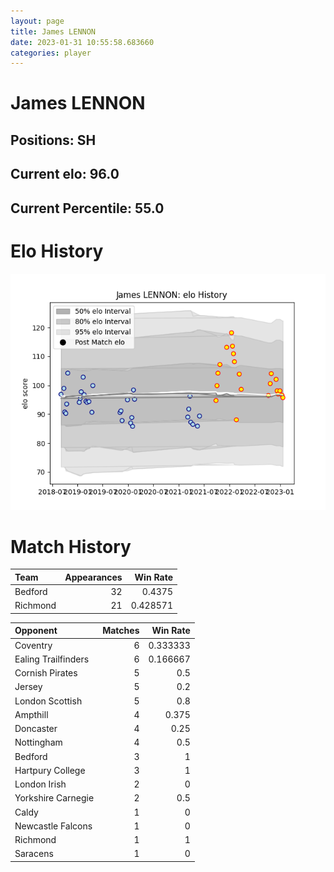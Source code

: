 ```yaml
---  
layout: page  
title: James LENNON  
date: 2023-01-31 10:55:58.683660  
categories: player  
---
```

# James LENNON

## Positions: SH

## Current elo: 96.0

## Current Percentile: 55.0

# Elo History


![elo history](history_JamesLENNON.png)
# Match History


| Team     |   Appearances |   Win Rate |
|:---------|--------------:|-----------:|
| Bedford  |            32 |   0.4375   |
| Richmond |            21 |   0.428571 |

| Opponent            |   Matches |   Win Rate |
|:--------------------|----------:|-----------:|
| Coventry            |         6 |   0.333333 |
| Ealing Trailfinders |         6 |   0.166667 |
| Cornish Pirates     |         5 |   0.5      |
| Jersey              |         5 |   0.2      |
| London Scottish     |         5 |   0.8      |
| Ampthill            |         4 |   0.375    |
| Doncaster           |         4 |   0.25     |
| Nottingham          |         4 |   0.5      |
| Bedford             |         3 |   1        |
| Hartpury College    |         3 |   1        |
| London Irish        |         2 |   0        |
| Yorkshire Carnegie  |         2 |   0.5      |
| Caldy               |         1 |   0        |
| Newcastle Falcons   |         1 |   0        |
| Richmond            |         1 |   1        |
| Saracens            |         1 |   0        |